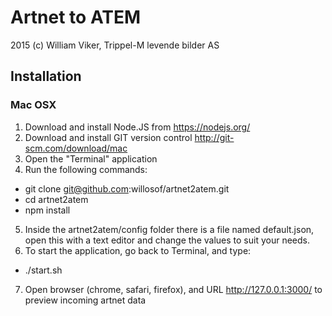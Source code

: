 # Artnet to ATEM

2015 (c) William Viker, Trippel-M levende bilder AS

## Installation
### Mac OSX

1. Download and install Node.JS from https://nodejs.org/
2. Download and install GIT version control http://git-scm.com/download/mac
3. Open the "Terminal" application
4. Run the following commands:
  * git clone git@github.com:willosof/artnet2atem.git
  * cd artnet2atem
  * npm install
5. Inside the artnet2atem/config folder there is a file named default.json, open this with a text editor and change the values to suit your needs.
6. To start the application, go back to Terminal, and type:
  * ./start.sh
7. Open browser (chrome, safari, firefox), and URL http://127.0.0.1:3000/ to preview incoming artnet data

